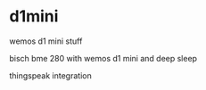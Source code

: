 # d1mini
wemos d1 mini stuff

bisch bme 280 with wemos d1 mini and deep sleep

thingspeak integration
